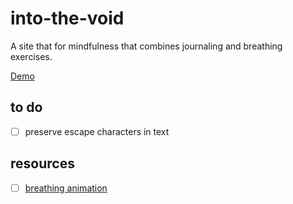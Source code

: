 # into-the-void

A site that for mindfulness that combines journaling and breathing exercises.

[Demo](https://tallglassofwalter.github.io/into-the-void/)

## to do

- [ ] preserve escape characters in text


## resources

- [ ] [breathing animation](https://vmar76.medium.com/using-css-animations-to-visualize-breathing-techniques-7a20ee0aed5a)